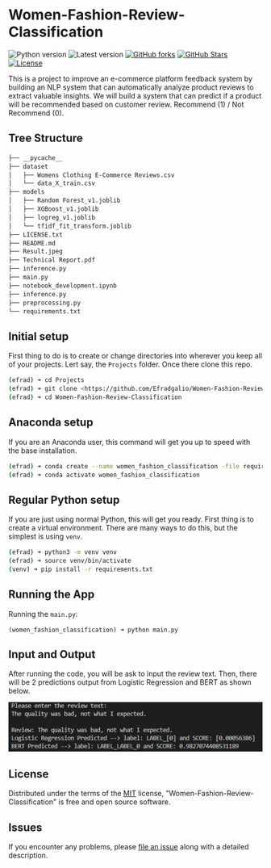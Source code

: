 # Women-Fashion-Review-Classification

![Python version][python-version]
![Latest version][latest-version]
[![GitHub forks][fork-image]][fork-url]
[![GitHub Stars][stars-image]][stars-url]
[![License][license-image]][license-url]

This is a project to improve an e-commerce platform feedback system by building an NLP system that can automatically analyze product reviews to extract valuable insights. We will build a system that can predict if a product will be recommended based on customer review. Recommend (1) / Not Recommend (0).

## Tree Structure

```zsh
├── __pycache__
├── dataset
│   ├── Womens Clothing E-Commerce Reviews.csv
│   └── data_X_train.csv
├── models
│   ├── Random Forest_v1.joblib
│   ├── XGBoost_v1.joblib
│   ├── logreg_v1.joblib
│   └── tfidf_fit_transform.joblib
├── LICENSE.txt
├── README.md
├── Result.jpeg
├── Technical Report.pdf
├── inference.py
├── main.py
├── notebook_development.ipynb
├── inference.py
├── preprocessing.py
└── requirements.txt
```

## Initial setup
First thing to do is to create or change directories into wherever you keep all of your projects.
Lert say, the `Projects` folder.
Once there clone this repo.

```zsh
(efrad) ➜ cd Projects
(efrad) ➜ git clone <https://github.com/Efradgalio/Women-Fashion-Review-Classification.git>
(efrad) ➜ cd Women-Fashion-Review-Classification
```
## Anaconda setup
If you are an Anaconda user, this command will get you up to speed with the base installation.

```zsh
(efrad) ➜ conda create --name women_fashion_classification -file requirements.txt
(efrad) ➜ conda activate women_fashion_classification
```

## Regular Python setup
If you are just using normal Python, this will get you ready.
First thing is to create a virtual environment. There are many ways to do this, but the simplest is using `venv`.

```zsh
(efrad) ➜ python3 -m venv venv
(efrad) ➜ source venv/bin/activate
(venv) ➜ pip install -r requirements.txt
```
## Running the App
Running the `main.py`:
```commandline
(women_fashion_classification) ➜ python main.py
```

## Input and Output
After running the code, you will be ask to input the review text.
Then, there will be 2 predictions output from Logistic Regression and BERT as shown below.

![result_1](Result.jpeg)

## License

Distributed under the terms of the [MIT](https://opensource.org/licenses/MIT) license, "Women-Fashion-Review-Classification" is free and open source software.

## Issues

If you encounter any problems, please [file an issue](https://github.com/Efradgalio/Women-Fashion-Review-Classification/issues) along with a detailed description.

[python-version]:https://img.shields.io/badge/python-3.11.9-brightgreen.svg
[latest-version]:https://img.shields.io/badge/version-1.0.0-blue.svg
[fork-image]:https://img.shields.io/github/forks/Efradgalio/Women-Fashion-Review-Classification
[fork-url]:https://github.com/Efradgalio/Women-Fashion-Review-Classification/network
[stars-image]:https://img.shields.io/github/stars/Efradgalio/Women-Fashion-Review-Classification
[stars-url]:https://github.com/Efradgalio/Women-Fashion-Review-Classification/stargazers
[license-image]:https://img.shields.io/github/license/Efradgalio/Women-Fashion-Review-Classification
[license-url]:https://github.com/Efradgalio/Women-Fashion-Review-Classification/blob/main/LICENSE

